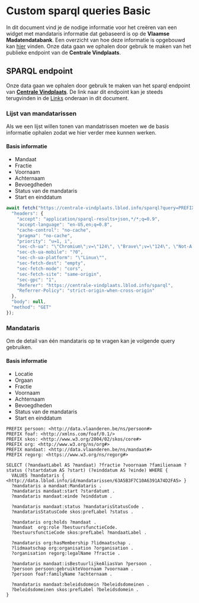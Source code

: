 # Custom sparql queries Basic

In dit document vind je de nodige informatie voor het creëren van een widget met mandataris informatie dat gebaseerd is op de **Vlaamse Madatendatabank**. Een overzicht van hoe deze informatie is opgebouwd kan [hier](https://data.vlaanderen.be/doc/applicatieprofiel/mandatendatabank/#overview) vinden. Onze data gaan we ophalen door gebruik te maken van het publieke endpoint van de **Centrale Vindplaats**.

## SPARQL endpoint

Onze data gaan we ophalen door gebruik te maken van het sparql endpoint van [**Centrale Vindplaats**](https://centrale-vindplaats.lblod.info/sparql). De link naar dit endpoint kan je steeds terugvinden in de [Links](#links) onderaan in dit document.

### Lijst van mandatarissen

Als we een lijst willen tonen van mandatrissen moeten we de basis informatie ophalen zodat we hier verder mee kunnen werken.

#### Basis informatie

- Mandaat
- Fractie
- Voornaam
- Achternaam
- Bevoegdheden
- Status van de mandataris
- Start en einddatum

```js
await fetch("https://centrale-vindplaats.lblod.info/sparql?query=PREFIX%20besluit%3A%20%3Chttp%3A%2F%2Fdata.vlaanderen.be%2Fns%2Fbesluit%23%3E%0APREFIX%20persoon%3A%20%3Chttp%3A%2F%2Fdata.vlaanderen.be%2Fns%2Fpersoon%23%3E%0APREFIX%20foaf%3A%20%3Chttp%3A%2F%2Fxmlns.com%2Ffoaf%2F0.1%2F%3E%0APREFIX%20skos%3A%20%3Chttp%3A%2F%2Fwww.w3.org%2F2004%2F02%2Fskos%2Fcore%23%3E%0APREFIX%20org%3A%20%3Chttp%3A%2F%2Fwww.w3.org%2Fns%2Forg%23%3E%0APREFIX%20mandaat%3A%20%3Chttp%3A%2F%2Fdata.vlaanderen.be%2Fns%2Fmandaat%23%3E%0APREFIX%20regorg%3A%20%3Chttps%3A%2F%2Fwww.w3.org%2Fns%2Fregorg%23%3E%0A%0ASELECT%20(%3FbestuurdIn%20AS%20%3Flocatie)%20(%3FbestuursOrgaanInTijdLabel%20AS%20%3Forgaan)%20(%3FmandaatLabel%20AS%20%3Fmandaat)%20%3Ffractie%20%3Fvoornaam%20%3Ffamilienaam%20%3Fstatus%20(GROUP_CONCAT(%3Fbeleidsdomein%3B%20separator%3D%22%2C%20%22)%20as%20%3Fbevoegdheden)%20(%3Fstartdatum%20AS%20%3Fstart)%20(%3Feinddatum%20AS%20%3Feinde)%20WHERE%20%7B%0A%20%20%3Fmandataris%20a%20mandaat%3AMandataris%20.%0A%20%20%3Fmandataris%20mandaat%3Astart%20%3Fstardatumt%20.%0A%20%20%3Fmandataris%20mandaat%3Aeinde%20%3Feinddatum%20.%0A%0A%20%20%3Fmandataris%20mandaat%3Astatus%20%3FmandatarisStatusCode%20.%0A%20%20%3FmandatarisStatusCode%20skos%3AprefLabel%20%3Fstatus%20.%0A%0A%20%20%3Fmandataris%20org%3Aholds%20%3Fmandaat%20.%0A%20%20%3Fmandaat%20%20org%3Arole%20%3FbestuursfunctieCode.%0A%20%20%3FbestuursfunctieCode%20skos%3AprefLabel%20%3FmandaatLabel%20.%0A%20%20%3Fmandaat%20%5Eorg%3AhasPost%20%3Fbestuursorgaan%20.%0A%20%20%3Fbestuursorgaan%20mandaat%3AisTijdspecialisatieVan%20%3FbestuursOrgaanInTijd%20.%0A%20%20%3FbestuursOrgaanInTijd%20skos%3AprefLabel%20%3FbestuursOrgaanInTijdLabel%20.%0A%20%20%3FbestuursOrgaanInTijd%20besluit%3Abestuurt%20%3Fbestuurd%20.%0A%20%20%3Fbestuurd%20skos%3AprefLabel%20%3FbestuurdIn%20.%0A%0A%20%20%3Fmandataris%20org%3AhasMembership%20%3Flidmaatschap%20.%0A%20%20%3Flidmaatschap%20org%3Aorganisation%20%3Forganisation%20.%0A%20%20%3Forganisation%20regorg%3AlegalName%20%3Ffractie%20.%0A%0A%20%20%3Fmandataris%20mandaat%3AisBestuurlijkeAliasVan%20%3Fpersoon%20.%0A%20%20%3Fpersoon%20persoon%3AgebruikteVoornaam%20%3Fvoornaam%20.%0A%20%20%3Fpersoon%20foaf%3AfamilyName%20%3Ffamilienaam%20.%0A%0A%20%20%3Fmandataris%20mandaat%3Abeleidsdomein%20%3Fbeleidsdomeinen%20.%0A%20%20%3Fbeleidsdomeinen%20skos%3AprefLabel%20%3Fbeleidsdomein%20.%0A%7D%0AGROUP%20BY%20%3FbestuurdIn%20%3FbestuursOrgaanInTijdLabel%20%3FmandaatLabel%20%3Ffractie%20%3Fvoornaam%20%3Ffamilienaam%20%3Fstatus%20%3Fstartdatum%20%3Feinddatum%0A%0A%20LIMIT%205", {
  "headers": {
    "accept": "application/sparql-results+json,*/*;q=0.9",
    "accept-language": "en-US,en;q=0.8",
    "cache-control": "no-cache",
    "pragma": "no-cache",
    "priority": "u=1, i",
    "sec-ch-ua": "\"Chromium\";v=\"124\", \"Brave\";v=\"124\", \"Not-A.Brand\";v=\"99\"",
    "sec-ch-ua-mobile": "?0",
    "sec-ch-ua-platform": "\"Linux\"",
    "sec-fetch-dest": "empty",
    "sec-fetch-mode": "cors",
    "sec-fetch-site": "same-origin",
    "sec-gpc": "1",
    "Referer": "https://centrale-vindplaats.lblod.info/sparql",
    "Referrer-Policy": "strict-origin-when-cross-origin"
  },
  "body": null,
  "method": "GET"
});
```

### Mandataris

Om de detail van één mandataris op te vragen kan je volgende query gebruiken.

#### Basis informatie

- Locatie
- Orgaan
- Fractie
- Voornaam
- Achternaam
- Bevoegdheden
- Status van de mandataris
- Start en einddatum

```sparql
PREFIX persoon: <http://data.vlaanderen.be/ns/persoon#>
PREFIX foaf: <http://xmlns.com/foaf/0.1/>
PREFIX skos: <http://www.w3.org/2004/02/skos/core#>
PREFIX org: <http://www.w3.org/ns/org#>
PREFIX mandaat: <http://data.vlaanderen.be/ns/mandaat#>
PREFIX regorg: <https://www.w3.org/ns/regorg#>

SELECT (?mandaatLabel AS ?mandaat) ?fractie ?voornaam ?familienaam ?status (?startdatum AS ?start) (?einddatum AS ?einde) WHERE {
  VALUES ?mandataris { <http://data.lblod.info/id/mandatarissen/63A5B3F7C10A6391A74D2FA5> }
  ?mandataris a mandaat:Mandataris .
  ?mandataris mandaat:start ?stardatumt .
  ?mandataris mandaat:einde ?einddatum .

  ?mandataris mandaat:status ?mandatarisStatusCode .
  ?mandatarisStatusCode skos:prefLabel ?status .

  ?mandataris org:holds ?mandaat .
  ?mandaat  org:role ?bestuursfunctieCode.
  ?bestuursfunctieCode skos:prefLabel ?mandaatLabel .

  ?mandataris org:hasMembership ?lidmaatschap .
  ?lidmaatschap org:organisation ?organisation .
  ?organisation regorg:legalName ?fractie .

  ?mandataris mandaat:isBestuurlijkeAliasVan ?persoon .
  ?persoon persoon:gebruikteVoornaam ?voornaam .
  ?persoon foaf:familyName ?achternaam .

  ?mandataris mandaat:beleidsdomein ?beleidsdomeinen .
  ?beleidsdomeinen skos:prefLabel ?beleidsdomein .
}
```
